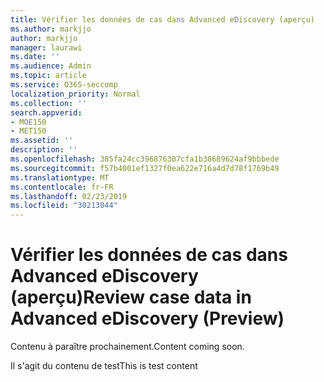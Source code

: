 ```yaml
---
title: Vérifier les données de cas dans Advanced eDiscovery (aperçu)
ms.author: markjjo
author: markjjo
manager: laurawi
ms.date: ''
ms.audience: Admin
ms.topic: article
ms.service: O365-seccomp
localization_priority: Normal
ms.collection: ''
search.appverid:
- MOE150
- MET150
ms.assetid: ''
description: ''
ms.openlocfilehash: 385fa24cc396876307cfa1b30689624af9bbbede
ms.sourcegitcommit: f57b4001ef1327f0ea622e716a4d7d78f1769b49
ms.translationtype: MT
ms.contentlocale: fr-FR
ms.lasthandoff: 02/23/2019
ms.locfileid: "30213044"
---
```

# <a name="review-case-data-in-advanced-ediscovery-preview"></a><span data-ttu-id="7f58d-102">Vérifier les données de cas dans Advanced eDiscovery (aperçu)</span><span class="sxs-lookup"><span data-stu-id="7f58d-102">Review case data in Advanced eDiscovery (Preview)</span></span>

<span data-ttu-id="7f58d-103">Contenu à paraître prochainement.</span><span class="sxs-lookup"><span data-stu-id="7f58d-103">Content coming soon.</span></span>

<span data-ttu-id="7f58d-104">Il s'agit du contenu de test</span><span class="sxs-lookup"><span data-stu-id="7f58d-104">This is test content</span></span>